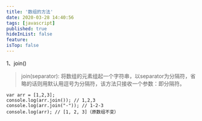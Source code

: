 ```yaml
---
title: '数组的方法'
date: 2020-03-28 14:40:56
tags: [javascript]
published: true
hideInList: false
feature: 
isTop: false
---
```

1、join()

> join(separator): 将数组的元素组起一个字符串，以separator为分隔符，省略的话则用默认用逗号为分隔符，该方法只接收一个参数：即分隔符。
```
var arr = [1,2,3];
console.log(arr.join()); // 1,2,3
console.log(arr.join("-")); // 1-2-3
console.log(arr); // [1, 2, 3]（原数组不变）
```